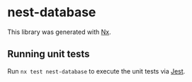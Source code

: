 # nest-database

This library was generated with [Nx](https://nx.dev).

## Running unit tests

Run `nx test nest-database` to execute the unit tests via [Jest](https://jestjs.io).
